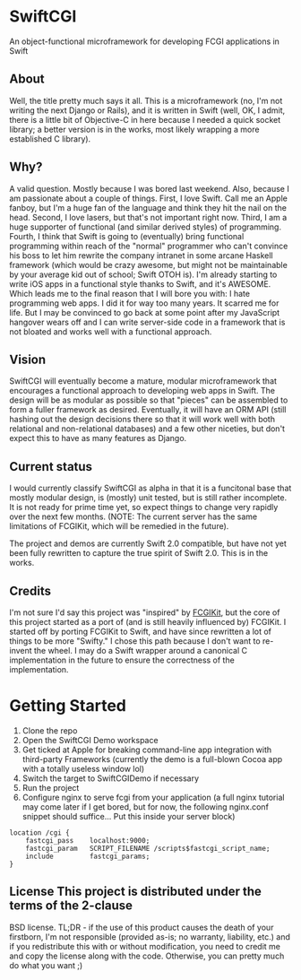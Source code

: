 # SwiftCGI
An object-functional microframework for developing FCGI applications in Swift

## About
Well, the title pretty much says it all. This is a microframework (no, I'm not writing the next Django or Rails),
and it is written in Swift (well, OK, I admit, there is a little bit
of Objective-C in here because I needed a quick socket library; a
better version is in the works, most likely wrapping a more
established C library).

## Why?
A valid question. Mostly because I was bored last weekend. Also, because I am passionate about a couple of things.
First, I love Swift. Call me an Apple fanboy, but I'm a huge fan of the language and think they hit the nail on the
head. Second, I love lasers, but that's not important right now. Third, I am a huge supporter of functional (and
similar derived styles) of programming. Fourth, I think that Swift is going to (eventually) bring functional
programming within reach of the "normal" programmer who can't convince his boss to let him rewrite the company
intranet in some arcane Haskell framework (which would be crazy awesome, but might not be maintainable by your
average kid out of school; Swift OTOH is). I'm already starting to write iOS apps in a functional style thanks to
Swift, and it's AWESOME. Which leads me to the final reason that I will bore you with: I hate programming web apps.
I did it for way too many years. It scarred me for life. But I may be convinced to go back at some point after my
JavaScript hangover wears off and I can write server-side code in a framework that is not bloated and works well with
a functional approach.

## Vision
SwiftCGI will eventually become a mature, modular microframework that encourages a functional approach to developing
web apps in Swift. The design will be as modular as possible so that "pieces" can be assembled to form a fuller
framework as desired. Eventually, it will have an ORM API (still hashing out the design decisions there so that it
will work well with both relational and non-relational databases) and a few other niceties, but don't expect this to
have as many features as Django.

## Current status
I would currently classify SwiftCGI as alpha
in that it is a funcitonal base that mostly modular design, is
(mostly) unit tested, but is still rather incomplete. It is not ready
for prime time yet, so expect things to change very rapidly over the
next few months. (NOTE: The current server has the same limitations of
FCGIKit, which will be remedied in the future).

The project and demos are currently Swift 2.0 compatible, but have not
yet been fully rewritten to capture the true spirit of Swift 2.0. This
is in the works.

## Credits
I'm not sure I'd say this project was "inspired" by [FCGIKit](https://github.com/fervo/FCGIKit), but the core of this
project started as a port of (and is still heavily influenced by) FCGIKit. I started off by porting FCGIKit to Swift,
and have since rewritten a lot of things to be more "Swifty." I chose this path because I don't want to re-invent
the wheel. I may do a Swift wrapper around a canonical C implementation in the future to ensure the correctness of the implementation.

# Getting Started
1. Clone the repo
2. Open the SwiftCGI Demo workspace
3. Get ticked at Apple for breaking command-line app integration with third-party Frameworks (currently the demo is a full-blown Cocoa app with a totally useless window lol)
4. Switch the target to SwiftCGIDemo if necessary
5. Run the project
6. Configure nginx to serve fcgi from your application (a full nginx
   tutorial may come later if I get bored, but for now, the following
   nginx.conf snippet should suffice... Put this inside your server block)

```
location /cgi {
    fastcgi_pass    localhost:9000;
    fastcgi_param   SCRIPT_FILENAME /scripts$fastcgi_script_name;
    include         fastcgi_params;
}
```


## License This project is distributed under the terms of the 2-clause
BSD license. TL;DR - if the use of this product causes the death of
your firstborn, I'm not responsible (provided as-is; no warranty,
liability, etc.) and if you redistribute this with or without
modification, you need to credit me and copy the license along with
the code. Otherwise, you can pretty much do what you want ;)
